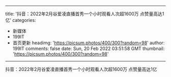 
---
title: '抖音：2022年2月谷爱凌直播首秀一个小时观看人次超1600万 点赞量高达1亿'
categories: 
 - 新媒体
 - 199IT
 - 首页更新
headimg: 'https://picsum.photos/400/300?random=98'
author: 199IT
comments: false
date: Sun, 20 Feb 2022 03:51:58 GMT
thumbnail: 'https://picsum.photos/400/300?random=98'
---

<div>   
抖音：2022年2月谷爱凌直播首秀一个小时观看人次超1600万 点赞量高达1亿  
</div>
            